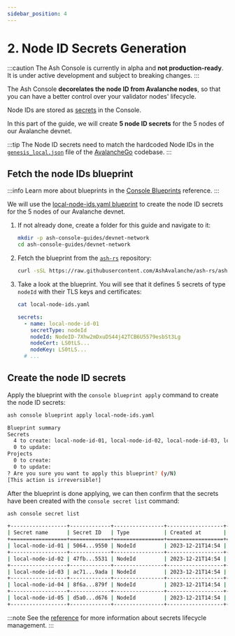 ```yaml
---
sidebar_position: 4
---
```


# 2. Node ID Secrets Generation

:::caution
The Ash Console is currently in alpha and **not production-ready**. It is under active development and subject to breaking changes.
:::

The Ash Console **decorelates the node ID from Avalanche nodes**, so that you can have a better control over your validator nodes' lifecycle.

Node IDs are stored as [secrets](/docs/console/glossary#secret) in the Console.

In this part of the guide, we will create **5 node ID secrets** for the 5 nodes of our Avalanche devnet.

:::tip
The Node ID secrets need to match the hardcoded Node IDs in the [`genesis_local.json`](https://github.com/ava-labs/avalanchego/blob/master/genesis/genesis_local.json#L47) file of the [AvalancheGo](https://github.com/ava-labs/avalanchego) codebase.
:::

## Fetch the node IDs blueprint

:::info
Learn more about blueprints in the [Console Blueprints](/docs/console/reference/blueprints) reference.
:::

We will use the [local-node-ids.yaml blueprint](https://github.com/AshAvalanche/ash-rs/blob/ash-console-alpha/crates/ash_cli/examples/console/blueprint/local-node-ids.yaml) to create the node ID secrets for the 5 nodes of our Avalanche devnet.

1. If not already done, create a folder for this guide and navigate to it:

   ```bash
   mkdir -p ash-console-guides/devnet-network
   cd ash-console-guides/devnet-network
   ```

2. Fetch the blueprint from the [`ash-rs`](https://github.com/AshAvalanche/ash-rs/blob/ash-console-alpha/crates/ash_cli/examples/console/blueprint/local-node-ids.yaml) repository:

   ```bash
   curl -sSL https://raw.githubusercontent.com/AshAvalanche/ash-rs/ash-console-alpha/crates/ash_cli/examples/console/blueprint/local-node-ids.yaml -o local-node-ids.yaml
   ```

3. Take a look at the blueprint. You will see that it defines 5 secrets of type `nodeId` with their TLS keys and certificates:
   ```bash title="Command"
   cat local-node-ids.yaml
   ```
   ```yaml title="Output"
   secrets:
     - name: local-node-id-01
       secretType: nodeId
       nodeId: NodeID-7Xhw2mDxuDS44j42TCB6U5579esbSt3Lg
       nodeCert: LS0tLS...
       nodeKey: LS0tLS...
     # ...
   ```

## Create the node ID secrets

Apply the blueprint with the `console blueprint apply` command to create the node ID secrets:

```bash title="Command"
ash console blueprint apply local-node-ids.yaml
```

```bash title="Confirmation prompt"
Blueprint summary
Secrets
  4 to create: local-node-id-01, local-node-id-02, local-node-id-03, local-node-id-04, local-node-id-05
  0 to update:
Projects
  0 to create:
  0 to update:
? Are you sure you want to apply this blueprint? (y/N)
[This action is irreversible!]
```

After the blueprint is done applying, we can then confirm that the secrets have been created with the `console secret list` command:

```bash title="Command"
ash console secret list
```

```bash title="Output"
+------------------+-------------+----------------+------------------+---------+
| Secret name      | Secret ID   | Type           | Created at       | Used by |
+==================+=============+================+==================+=========+
| local-node-id-01 | 5064...9550 | NodeId         | 2023-12-21T14:54 | 0       |
+------------------+-------------+----------------+------------------+---------+
| local-node-id-02 | 47fb...5531 | NodeId         | 2023-12-21T14:54 | 0       |
+------------------+-------------+----------------+------------------+---------+
| local-node-id-03 | ac71...9ada | NodeId         | 2023-12-21T14:54 | 0       |
+------------------+-------------+----------------+------------------+---------+
| local-node-id-04 | 8f6a...879f | NodeId         | 2023-12-21T14:54 | 0       |
+------------------+-------------+----------------+------------------+---------+
| local-node-id-05 | d5a0...d676 | NodeId         | 2023-12-21T14:54 | 0       |
+------------------+-------------+----------------+------------------+---------+
```

:::note
See the [reference](/docs/console/reference/secret-management) for more information about secrets lifecycle management.
:::
